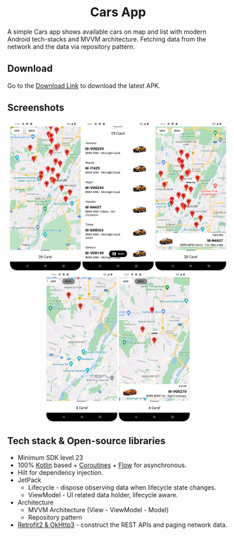 <h1 align="center">Cars App</h1>
 
A simple Cars app shows available cars on map and list with modern Android tech-stacks and MVVM architecture. Fetching data from the network and the data via repository pattern.


## Download
Go to the [Download Link](https://drive.google.com/file/d/1F9n12t3PJDWuy4H_hSF2KQmxCUsP3xBr/view?usp=sharing) to download the latest APK.

## Screenshots
<p align="center">
<img src="/preview/preview.png" width="32%"/>
<img src="/preview/preview1.png" width="32%"/>
<img src="/preview/preview2.png" width="32%"/>
<img src="/preview/preview3.png" width="32%"/>
<img src="/preview/preview4.png" width="32%"/>
</p>

## Tech stack & Open-source libraries
- Minimum SDK level 23
- 100% [Kotlin](https://kotlinlang.org/) based + [Coroutines](https://github.com/Kotlin/kotlinx.coroutines) + [Flow](https://kotlin.github.io/kotlinx.coroutines/kotlinx-coroutines-core/kotlinx.coroutines.flow/) for asynchronous.
- Hilt for dependency injection.
- JetPack
  - Lifecycle - dispose observing data when lifecycle state changes.
  - ViewModel - UI related data holder, lifecycle aware.
- Architecture
  - MVVM Architecture (View - ViewModel - Model)
  - Repository pattern
- [Retrofit2 & OkHttp3](https://github.com/square/retrofit) - construct the REST APIs and paging network data.
